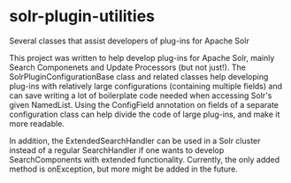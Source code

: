 # solr-plugin-utilities
Several classes that assist developers of plug-ins for Apache Solr

This project was written to help develop plug-ins for Apache Solr, mainly Search Componenets and Update Processors (but not just!). 
The SolrPluginConfigurationBase class and related classes help developing plug-ins with relatively large configurations (containing
multiple fields) and can save writing a lot of boilerplate code needed when accessing Solr's given NamedList. Using the ConfigField
annotation on fields of a separate configuration class can help divide the code of large plug-ins, and make it more readable.

In addition, the ExtendedSearchHandler can be used in a Solr cluster instead of a regular SearchHandler if one wants to develop
SearchComponents with extended functionality. Currently, the only added method is onException, but more might be added in the future.

